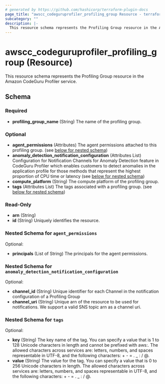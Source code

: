 ```yaml
---
# generated by https://github.com/hashicorp/terraform-plugin-docs
page_title: "awscc_codeguruprofiler_profiling_group Resource - terraform-provider-awscc"
subcategory: ""
description: |-
  This resource schema represents the Profiling Group resource in the Amazon CodeGuru Profiler service.
---
```


# awscc_codeguruprofiler_profiling_group (Resource)

This resource schema represents the Profiling Group resource in the Amazon CodeGuru Profiler service.



<!-- schema generated by tfplugindocs -->
## Schema

### Required

- **profiling_group_name** (String) The name of the profiling group.

### Optional

- **agent_permissions** (Attributes) The agent permissions attached to this profiling group. (see [below for nested schema](#nestedatt--agent_permissions))
- **anomaly_detection_notification_configuration** (Attributes List) Configuration for Notification Channels for Anomaly Detection feature in CodeGuru Profiler which enables customers to detect anomalies in the application profile for those methods that represent the highest proportion of CPU time or latency (see [below for nested schema](#nestedatt--anomaly_detection_notification_configuration))
- **compute_platform** (String) The compute platform of the profiling group.
- **tags** (Attributes List) The tags associated with a profiling group. (see [below for nested schema](#nestedatt--tags))

### Read-Only

- **arn** (String)
- **id** (String) Uniquely identifies the resource.

<a id="nestedatt--agent_permissions"></a>
### Nested Schema for `agent_permissions`

Optional:

- **principals** (List of String) The principals for the agent permissions.


<a id="nestedatt--anomaly_detection_notification_configuration"></a>
### Nested Schema for `anomaly_detection_notification_configuration`

Optional:

- **channel_id** (String) Unique identifier for each Channel in the notification configuration of a Profiling Group
- **channel_uri** (String) Unique arn of the resource to be used for notifications. We support a valid SNS topic arn as a channel uri.


<a id="nestedatt--tags"></a>
### Nested Schema for `tags`

Optional:

- **key** (String) The key name of the tag. You can specify a value that is 1 to 128 Unicode characters in length and cannot be prefixed with aws:. The allowed characters across services are: letters, numbers, and spaces representable in UTF-8, and the following characters: + - = . _ : / @.
- **value** (String) The value for the tag. You can specify a value that is 0 to 256 Unicode characters in length. The allowed characters across services are: letters, numbers, and spaces representable in UTF-8, and the following characters: + - = . _ : / @.


